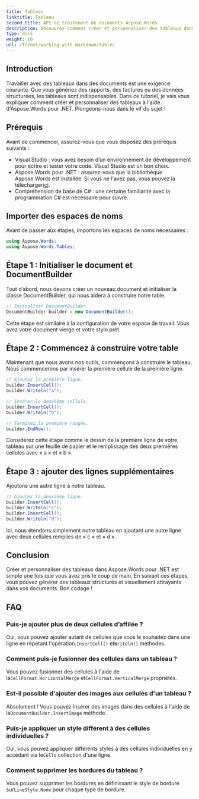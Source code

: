 ```yaml
---
title: Tableau
linktitle: Tableau
second_title: API de traitement de documents Aspose.Words
description: Découvrez comment créer et personnaliser des tableaux dans Aspose.Words pour .NET avec ce guide étape par étape. Idéal pour générer des documents structurés et visuellement attrayants.
type: docs
weight: 10
url: /fr/net/working-with-markdown/table/
---
```

## Introduction

Travailler avec des tableaux dans des documents est une exigence courante. Que vous génériez des rapports, des factures ou des données structurées, les tableaux sont indispensables. Dans ce tutoriel, je vais vous expliquer comment créer et personnaliser des tableaux à l'aide d'Aspose.Words pour .NET. Plongeons-nous dans le vif du sujet !

## Prérequis

Avant de commencer, assurez-vous que vous disposez des prérequis suivants :

- Visual Studio : vous avez besoin d’un environnement de développement pour écrire et tester votre code. Visual Studio est un bon choix.
-  Aspose.Words pour .NET : assurez-vous que la bibliothèque Aspose.Words est installée. Si vous ne l'avez pas, vous pouvez la télécharger[ici](https://releases.aspose.com/words/net/).
- Compréhension de base de C# : une certaine familiarité avec la programmation C# est nécessaire pour suivre.

## Importer des espaces de noms

Avant de passer aux étapes, importons les espaces de noms nécessaires :

```csharp
using Aspose.Words;
using Aspose.Words.Tables;
```

## Étape 1 : Initialiser le document et DocumentBuilder

Tout d’abord, nous devons créer un nouveau document et initialiser la classe DocumentBuilder, qui nous aidera à construire notre table.

```csharp
// Initialiser DocumentBuilder.
DocumentBuilder builder = new DocumentBuilder();
```

Cette étape est similaire à la configuration de votre espace de travail. Vous avez votre document vierge et votre stylo prêt.

## Étape 2 : Commencez à construire votre table

Maintenant que nous avons nos outils, commençons à construire le tableau. Nous commencerons par insérer la première cellule de la première ligne.

```csharp
// Ajoutez la première ligne.
builder.InsertCell();
builder.Writeln("a");

// Insérer la deuxième cellule.
builder.InsertCell();
builder.Writeln("b");

// Terminez la première rangée.
builder.EndRow();
```

Considérez cette étape comme le dessin de la première ligne de votre tableau sur une feuille de papier et le remplissage des deux premières cellules avec « a » et « b ».

## Étape 3 : ajouter des lignes supplémentaires

Ajoutons une autre ligne à notre tableau.

```csharp
// Ajoutez la deuxième ligne.
builder.InsertCell();
builder.Writeln("c");
builder.InsertCell();
builder.Writeln("d");
```

Ici, nous étendons simplement notre tableau en ajoutant une autre ligne avec deux cellules remplies de « c » et « d ».

## Conclusion

Créer et personnaliser des tableaux dans Aspose.Words pour .NET est simple une fois que vous avez pris le coup de main. En suivant ces étapes, vous pouvez générer des tableaux structurés et visuellement attrayants dans vos documents. Bon codage !

## FAQ

### Puis-je ajouter plus de deux cellules d’affilée ?
 Oui, vous pouvez ajouter autant de cellules que vous le souhaitez dans une ligne en répétant l'opération.`InsertCell()` et`Writeln()` méthodes.

### Comment puis-je fusionner des cellules dans un tableau ?
 Vous pouvez fusionner des cellules à l'aide de la`CellFormat.HorizontalMerge` et`CellFormat.VerticalMerge` propriétés.

### Est-il possible d'ajouter des images aux cellules d'un tableau ?
 Absolument ! Vous pouvez insérer des images dans des cellules à l'aide de la`DocumentBuilder.InsertImage` méthode.

### Puis-je appliquer un style différent à des cellules individuelles ?
 Oui, vous pouvez appliquer différents styles à des cellules individuelles en y accédant via le`Cells` collection d'une ligne.

### Comment supprimer les bordures du tableau ?
 Vous pouvez supprimer les bordures en définissant le style de bordure sur`LineStyle.None` pour chaque type de bordure.
